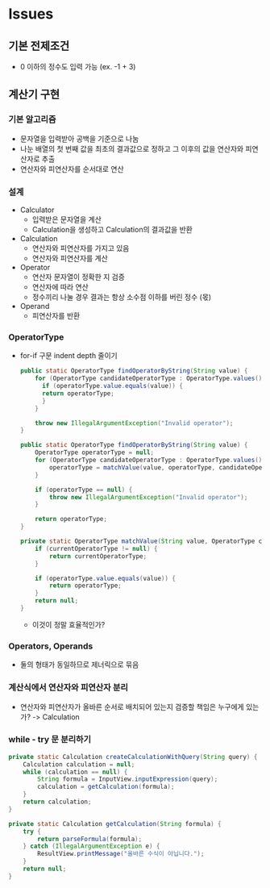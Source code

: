 # Issues
## 기본 전제조건
- 0 이하의 정수도 입력 가능 (ex. -1 + 3)
## 계산기 구현
### 기본 알고리즘
- 문자열을 입력받아 공백을 기준으로 나눔
- 나눈 배열의 첫 번째 값을 최초의 결과값으로 정하고 그 이후의 값을 연산자와 피연산자로 추출
- 연산자와 피연산자를 순서대로 연산
### 설계
- Calculator
  - 입력받은 문자열을 계산
  - Calculation을 생성하고 Calculation의 결과값을 반환
- Calculation
  - 연산자와 피연산자를 가지고 있음
  - 연산자와 피연산자를 계산
- Operator
  - 연산자 문자열이 정확한 지 검증
  - 연산자에 따라 연산
  - 정수끼리 나눌 경우 결과는 항상 소수점 이하를 버린 정수 (몫) 
- Operand
  - 피연산자를 반환
### OperatorType
- for-if 구문 indent depth 줄이기
  ```java
  public static OperatorType findOperatorByString(String value) {
      for (OperatorType candidateOperatorType : OperatorType.values()) {
        if (operatorType.value.equals(value)) {
        return operatorType;
        }
      }

      throw new IllegalArgumentException("Invalid operator");
  }
  ```

  ```java
  public static OperatorType findOperatorByString(String value) {
      OperatorType operatorType = null;
      for (OperatorType candidateOperatorType : OperatorType.values()) {
          operatorType = matchValue(value, operatorType, candidateOperatorType);
      }

      if (operatorType == null) {
          throw new IllegalArgumentException("Invalid operator");
      }

      return operatorType;
  }

  private static OperatorType matchValue(String value, OperatorType currentOperatorType, OperatorType operatorType) {
      if (currentOperatorType != null) {
          return currentOperatorType;
      }

      if (operatorType.value.equals(value)) {
          return operatorType;
      }
      return null;
  }
  ```
  - 이것이 정말 효율적인가?
### Operators, Operands
- 둘의 형태가 동일하므로 제너릭으로 묶음
### 계산식에서 연산자와 피연산자 분리
- 연산자와 피연산자가 올바른 순서로 배치되어 있는지 검증할 책임은 누구에게 있는가? -> Calculation
### while - try 문 분리하기
```java
private static Calculation createCalculationWithQuery(String query) {
    Calculation calculation = null;
    while (calculation == null) {
        String formula = InputView.inputExpression(query);
        calculation = getCalculation(formula);
    }
    return calculation;
}

private static Calculation getCalculation(String formula) {
    try {
        return parseFormula(formula);
    } catch (IllegalArgumentException e) {
        ResultView.printMessage("올바른 수식이 아닙니다.");
    }
    return null;
}
```